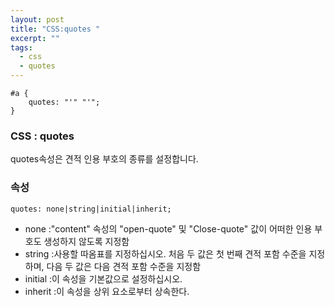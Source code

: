 ```yaml
---
layout: post
title: "CSS:quotes "
excerpt: ""
tags: 
  - css
  - quotes 
---
```


```
#a {
    quotes: "'" "'";
}
```
### CSS : quotes

quotes속성은 견적 인용 부호의 종류를 설정합니다.

### 속성
`quotes: none|string|initial|inherit;`

+ none :"content" 속성의 "open-quote" 및 "Close-quote" 값이 어떠한 인용 부호도 생성하지 않도록 지정함
+ string :사용할 따옴표를 지정하십시오. 처음 두 값은 첫 번째 견적 포함 수준을 지정하며, 다음 두 값은 다음 견적 포함 수준을 지정함
+ initial :이 속성을 기본값으로 설정하십시오.
+ inherit :이 속성을 상위 요소로부터 상속한다.
